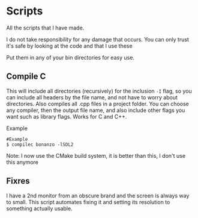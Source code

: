 # Scripts
All the scripts that I have made.

I do not take responsibility for any damage that occurs. You can only trust it's safe by looking at the code and that I use these

Put them in any of your bin directories for easy use.
## Compile C
This will include all directories (recursively) for the inclusion ```-I``` flag, so you can include all headers by the file name, and not have to worry about directories. Also compiles all .cpp files in a project folder. You can choose any compiler, then the output file name, and also include other flags you want such as library flags. Works for C and C++.

Example
```shell
#Example
$ compilec bonanzo -lSDL2
```
Note: I now use the CMake build system, it is better than this, I don't use this anymore

## Fixres
I have a 2nd monitor from an obscure brand and the screen is always way to small. This script automates fixing it and setting its resolution to something actually usable.
